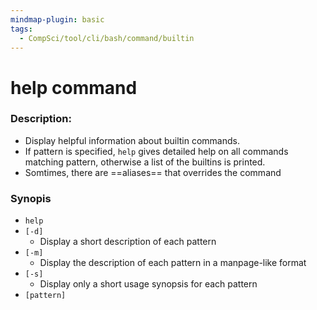 ```yaml
---
mindmap-plugin: basic
tags:
  - CompSci/tool/cli/bash/command/builtin
---
```

# help command
### Description:
- Display helpful information about builtin commands. 
- If pattern is specified, `help` gives detailed help on all commands matching pattern, otherwise a list of the builtins is printed.
- Somtimes, there are ==aliases== that overrides the command

### Synopis
- `help`
- `[-d]`
	- Display a short description of each pattern
- `[-m]`
	- Display the description of each pattern in a manpage-like format
- `[-s]`
	- Display only a short usage synopsis for each pattern
- `[pattern]`


